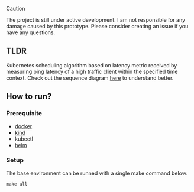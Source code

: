> [!CAUTION]
> The project is still under active development. I am not responsible for any damage caused by this 
prototype. Please consider creating an issue if you have any questions.

## TLDR

Kubernetes scheduling algorithm based on latency metric received by measuring ping latency of a 
high traffic client within the specified time context. Check out the sequence diagram
[here](./docs/sequence_diagram.mermaid) to understand better.

## How to run?

### Prerequisite

- [docker](https://www.docker.com/)
- [kind](https://kind.sigs.k8s.io/)
- kubectl
- [helm](https://helm.sh/)

### Setup

The base environment can be runned with a single make command below:
```shell
make all
```

